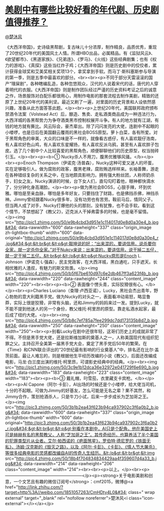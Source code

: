 
#  [美剧中有哪些比较好看的年代剧、历史剧值得推荐？](https://zhihu.com/questions/31322626)



[@楚沐风](https://zhihu.com/people/fd80e95ce7069f0f06cc0ac07be34864)

《大西洋帝国》，史诗级黑帮剧，复古味儿十分浓厚，制作精良，品质优秀，重现了20世纪20年代的美国风土人情。所谓HBO出品，必属精品。有《监狱风云》、《欲望都市》、《黑道家族》、《兄弟连》、《罗马》、《火线》这些经典剧集；也有《权力的游戏》、《真探》这些当红炸子鸡；《大西洋帝国》则是历史剧中的佼佼者，累计获得金球奖和艾美奖相关奖项13个，拿奖拿到手软。而马丁·斯科塞斯参与导演的第一季，则是五季中最喜欢的部分。&lt;br&gt;&lt;br&gt;&lt;p&gt;不同于部分天雷滚滚的国产“理屎剧”，各种瞎编乱造，各种忽悠观众，汉代的人说着宋代的话，唐代的人穿着明代的衣服。《大西洋帝国》则是制作团队经过严谨的历史资料考证之后的诚意之作，场景服饰对白配乐都很用心，用制作电影的那套流程去制作美剧，精致的还原了上世纪20年代的美利坚。最近又刷了一遍，对里面的历史背景和人设依然感兴趣，准备从此方面答答此题。&lt;/p&gt;&lt;br&gt;&lt;p&gt;上世纪20年代，美国联邦政府颁布禁酒令法案（Volstead Act）后，酿造、售卖、走私酒类商品成为一种违法行为，大西洋城的各黑帮势力为争夺酒类黑市控制权展开斗争。有人的地方就有江湖，有钱的地方就有撕比。风云际会，豪杰辈出。除了闪闪发亮的大佬，连剧中不起眼的小喽啰，也是日后在美国翻云覆雨的黑社会BOSS原型。萝卜白菜，各有所爱。对于黑帮角色的审美，大众的口味是不一样的，就像看古惑仔，有人喜欢靓仔浩南，有人喜欢好色山鸡，有人喜欢东星耀扬，有人喜欢反派乌鸦，甚至有人喜欢胖子包皮。选了几个剧中个人比较喜爱的黑帮角色，顺便聊聊他们的历史原型，权当抛砖引玉。&lt;/p&gt;&lt;br&gt;&lt;p&gt;&lt;b&gt;① Nucky杀人不用刀，腹黑优雅够风骚。&lt;/b&gt;&lt;/p&gt;&lt;br&gt;&lt;p&gt;Enoch
Thompson（伊诺克·汤普森），Nucky这种可爱又迷人的坏蛋，实在足够吸引人。做为腐败的政客，腹黑老辣，腐败贿选样样来。长袖善舞，游走在各种错综复杂的关系之中，在当地颇具影响力。拥有强大粉丝团，人称师奶杀手，妇女之友。Nucky演讲的时候，台下女人们，直勾勾盯着他，眼神都快滴水了，分分钟化身高潮脸。&lt;/p&gt;&lt;br&gt;&lt;p&gt;做为黑社会BOSS，心狠手辣，坏到优雅。哪怕是至亲血脉，哪怕是多年好友，只要挡住了财路，也是佛挡杀佛，神挡杀神。Jimmy曾经跟着Nucky很多年，没有功劳也有苦劳。鞍前马后，情同父子。但当两人成了对手，Nucky打爆他的头的那刻，没有犹豫，也不会手软。看到这个情节，不禁想起了《教父2》，迈克派人干掉弗雷多的时候，也是毫不留情。&lt;/p&gt;&lt;img src=&#34;http://pic1.zhimg.com/50/e9b4cbd3d951e1c114017d0e8d0a30e4_b.jpg&#34; data-rawwidth=&#34;600&#34; data-rawheight=&#34;337&#34; class=&#34;origin_image zh-lightbox-thumb&#34; width=&#34;600&#34; data-original=&#34;http://pic1.zhimg.com/50/e9b4cbd3d951e1c114017d0e8d0a30e4_r.jpg&#34;&gt;&lt;br&gt;&lt;p&gt;靓坤说的好：“出来混的，要讲信用，说杀要你全家，就一定杀你全家。”对于Nukcy来说：出来混的，要讲信用，说干掉二五仔，就一定干掉二五仔。&lt;br&gt;&lt;/p&gt;&lt;p&gt;Nucky原形是Enoch L.
Johnson（伊诺克·L·强森），民主党政客，在大西洋城，黑白通吃，只手遮天。长相优雅的人渣叔，有魅力的斯文败类。&lt;/p&gt;&lt;img src=&#34;http://pic4.zhimg.com/50/b5f67be610d97c6e2db467ff3a623f4b_b.jpg&#34; data-rawwidth=&#34;220&#34; data-rawheight=&#34;244&#34; class=&#34;content_image&#34; width=&#34;220&#34;&gt;&lt;br&gt;&lt;br&gt;&lt;p&gt;&lt;b&gt;② 表面像个愣头青，实际狡猾很有心。&lt;/b&gt;&lt;/p&gt;&lt;br&gt;&lt;p&gt;Charles Luciano（查理·卢西亚诺），Lucky，黑社会杰出青年，野心勃勃的意大利籍黑手党。做为Nucky的对头之一，表面看冲动易怒，略显鲁莽，实际上很是狡猾，非常有头脑，还和Jimmy的妈妈来过一发。提到Lucky，就不能不提到他迷人的另一个身份，教父维托·柯里昂的原型。靠走私酒水起家，最后成了纽约大佬。&lt;/p&gt;&lt;br&gt;&lt;img src=&#34;http://pic4.zhimg.com/50/b8c7ef785a7fee299dc7dd173135b8d7_b.jpg&#34; data-rawwidth=&#34;250&#34; data-rawheight=&#34;250&#34; class=&#34;content_image&#34; width=&#34;250&#34;&gt;&lt;br&gt;&lt;p&gt;别看Lucky在剧中还很年轻，这哥们历史上的成就非常了不得。不但是黑手党大佬，还是拉斯维加斯的奠基人之一，人称美国现代有组织犯罪之父。主持召开全美第一届黑手党大会，奠定了黑手党后50年的繁荣。在《Time》和CNN联合评出的“20世纪最有影响的行业奠基人”中，排名还在比尔·盖茨前面。最让人难忘的，则是根据他生平经历改编的小说《教父》，后面还改编成电影，马龙·白兰度出演的维托·柯里昂，可谓影史经典中的经典。&lt;/p&gt;&lt;br&gt;&lt;img src=&#34;http://pic1.zhimg.com/50/3c9e1b12dca36e32972e041729f6e690_b.jpg&#34; data-rawwidth=&#34;183&#34; data-rawheight=&#34;223&#34; class=&#34;content_image&#34; width=&#34;183&#34;&gt;&lt;br&gt;&lt;p&gt;&lt;b&gt;③ 戴礼帽，叼雪茄，衣里藏支卡宾枪。&lt;/b&gt;&lt;/p&gt;&lt;br&gt;&lt;p&gt;Al Capone（阿尔·卡彭），AI出场的时候还是个小喽啰，给大佬当司机，十分的不起眼。可做为Jimmy的好基友，怎么可能是无名之辈？果不其然，和Jimmy合作，策划抢酒杀人，只是牛刀小试，后来一步步成长为芝加哥之王。&lt;/p&gt;&lt;img src=&#34;http://pic3.zhimg.com/50/3b1b2ea43f623b94ca937902c3f6a0b2_b.jpg&#34; data-rawwidth=&#34;600&#34; data-rawheight=&#34;337&#34; class=&#34;origin_image zh-lightbox-thumb&#34; width=&#34;600&#34; data-original=&#34;http://pic3.zhimg.com/50/3b1b2ea43f623b94ca937902c3f6a0b2_r.jpg&#34;&gt;&lt;br&gt;&lt;p&gt;别看在本剧中，AI只是个配角，他在美国史上可是赫赫有名的黑帮教父，人称“芝加哥之王”。其传奇经历，也算养活了半个美国的犯罪类型片从业者。艾尔·帕西诺的《疤面煞星》，罗伯特·德尼罗的《铁面无私》，汤姆·汉克斯的《毁灭之路》，以及《阿尔·卡彭》、《卡彭》、《情人节大屠杀》等很多经典电影的灵感都改编自AI的传奇人生经历。&lt;/p&gt;&lt;br&gt;&lt;img src=&#34;http://pic4.zhimg.com/50/18b4f704834834429aa4f359607d4a33_b.jpg&#34; data-rawwidth=&#34;214&#34; data-rawheight=&#34;206&#34; class=&#34;content_image&#34; width=&#34;214&#34;&gt;&lt;br&gt;&lt;br&gt;&lt;p&gt;以上。&lt;/p&gt;&lt;br&gt;&lt;p&gt;——————————————————&lt;/p&gt;&lt;p&gt;&lt;strong&gt;关于电影美剧和创意，一个文艺且有趣的微信订阅号&lt;/strong&gt;：cmf2015，微博@&lt;a href=&#34;http://link.zhihu.com/?target=http%3A//weibo.com/1851057263/CmHDty4L0&#34; class=&#34; wrap external&#34; target=&#34;_blank&#34; rel=&#34;nofollow noreferrer&#34;&gt;楚沐风&lt;i class=&#34;icon-external&#34;&gt;&lt;/i&gt;&lt;/a&gt;&lt;/p&gt;